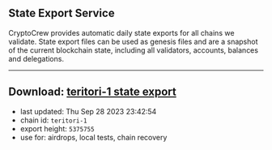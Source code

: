 ## State Export Service
CryptoCrew provides automatic daily state exports for all chains we validate. State export files can be used as genesis files and are a snapshot of the current blockchain state, including all validators, accounts, balances and delegations.

---
**Download: [teritori-1 state export](https://dl.ccvalidators.com/SERVICE/teritori/teritori-1_export_5375755.json)**
---

- last updated: Thu Sep 28 2023 23:42:54
- chain id: `teritori-1`
- export height: `5375755`
- use for: airdrops, local tests, chain recovery
